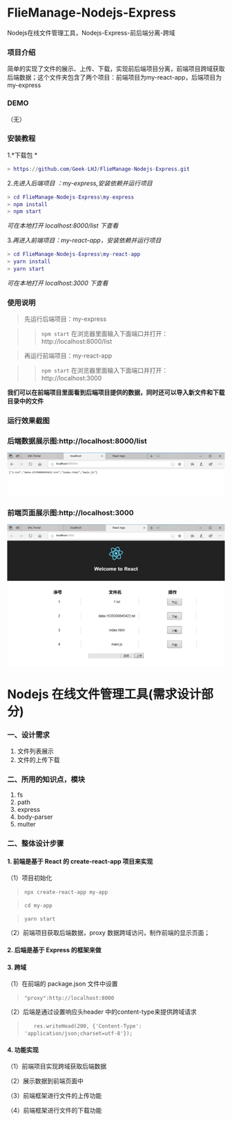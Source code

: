 # FlieManage-Nodejs-Express

Nodejs在线文件管理工具，Nodejs-Express-前后端分离-跨域

### 项目介绍
简单的实现了文件的展示、上传、下载，实现前后端项目分离，前端项目跨域获取后端数据；这个文件夹包含了两个项目：前端项目为my-react-app，后端项目为my-express

### DEMO
（无）

### 安装教程

1.*下载包 *

```m
> https://github.com/Geek-LHJ/FlieManage-Nodejs-Express.git
```
2.*先进入后端项目 ：my-express,安装依赖并运行项目*
```m
> cd FlieManage-Nodejs-Express\my-express
> npm install
> npm start
```
*可在本地打开 localhost:8000/list 下查看*

3.*再进入前端项目：my-react-app，安装依赖并运行项目*

```m
> cd FlieManage-Nodejs-Express\my-react-app
> yarn install
> yarn start
```
*可在本地打开 localhost:3000 下查看*


### 使用说明

> 先运行后端项目：my-express

>> `npm start` 
在浏览器里面输入下面端口并打开：http://localhost:8000/list

> 再运行前端项目：my-react-app

>> `npm start` 
在浏览器里面输入下面端口并打开：http://localhost:3000

**我们可以在前端项目里面看到后端项目提供的数据，同时还可以导入新文件和下载目录中的文件**

### 运行效果截图

### 后端数据展示图:http://localhost:8000/list
![后端数据展示图](imgs/1.png)

### 前端页面展示图:http://localhost:3000
![前端页面展示图](imgs/2.png)


# Nodejs 在线文件管理工具(需求设计部分)

### 一、设计需求

1. 文件列表展示
2. 文件的上传下载

### 二、所用的知识点，模块

1. fs
2. path
3. express
4. body-parser
5. multer

### 二、整体设计步骤

#### 1. 前端是基于 React 的 create-react-app 项目来实现

（1）项目初始化

> `npx create-react-app my-app`

> `cd my-app`

> `yarn start`

（2）前端项目获取后端数据，proxy 数据跨域访问，制作前端的显示页面；


#### 2. 后端是基于 Express 的框架来做


#### 3. 跨域

（1）在前端的 package.json 文件中设置

> `"proxy":http://localhost:8000`

（2）后端是通过设置响应头header 中的content-type来提供跨域请求

> `    res.writeHead(200, {'Content-Type': 'application/json;charset=utf-8'});
`

#### 4. 功能实现

（1）前端项目实现跨域获取后端数据

（2）展示数据到前端页面中

（3）前端框架进行文件的上传功能

（4）前端框架进行文件的下载功能











